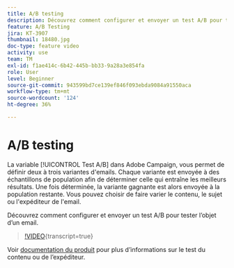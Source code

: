 ```yaml
---
title: A/B testing
description: Découvrez comment configurer et envoyer un test A/B pour tester l’objet d’un email.
feature: A/B Testing
jira: KT-3907
thumbnail: 18480.jpg
doc-type: feature video
activity: use
team: TM
exl-id: f1ae414c-6b42-445b-bb33-9a28a3e854fa
role: User
level: Beginner
source-git-commit: 943599bd7ce139ef846f093ebda9084a91550aca
workflow-type: tm+mt
source-wordcount: '124'
ht-degree: 36%

---
```


# A/B testing

La variable [!UICONTROL Test A/B] dans Adobe Campaign, vous permet de définir deux à trois variantes d&#39;emails. Chaque variante est envoyée à des échantillons de population afin de déterminer celle qui entraîne les meilleurs résultats. Une fois déterminée, la variante gagnante est alors envoyée à la population restante. Vous pouvez choisir de faire varier le contenu, le sujet ou l&#39;expéditeur de l&#39;email.

Découvrez comment configurer et envoyer un test A/B pour tester l’objet d’un email.

>[!VIDEO](https://video.tv.adobe.com/v/18480?learn=on){transcript=true}

Voir [documentation du produit](https://experienceleague.adobe.com/docs/campaign-standard/using/communication-channels/email-messages/designing-an-a-b-test-email.html) pour plus d’informations sur le test du contenu ou de l’expéditeur.
